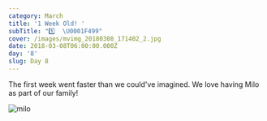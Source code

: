 ```yaml
---
category: March
title: '1 Week Old! '
subTitle: "1️⃣  \U0001F499"
cover: /images/mvimg_20180308_171402_2.jpg
date: 2018-03-08T06:00:00.000Z
day: '8'
slug: Day 8
---
```

The first week went faster than we could've imagined. We love having Milo as part of our family!

![milo](/images/mvimg_20180308_171402_2.jpg)
